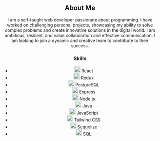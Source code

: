 <div align="center">
  <h2>About Me</h2>
  <p>I am a self-taught web developer passionate about programming. I have worked on challenging personal projects, showcasing my ability to solve complex problems and create innovative solutions in the digital world. I am ambitious, resilient, and value collaboration and effective communication. I am looking to join a dynamic and creative team to contribute to their success.</p>
  
  <h3>Skills</h3>
  <ul>
    <li>
      <img src="path/to/react-icon.png" alt="React" width="20px" height="20px" /> React
    </li>
    <li>
      <img src="path/to/redux-icon.png" alt="Redux" width="20px" height="20px" /> Redux
    </li>
    <li>
      <img src="path/to/postgresql-icon.png" alt="PostgreSQL" width="20px" height="20px" /> PostgreSQL
    </li>
    <li>
      <img src="path/to/express-icon.png" alt="Express" width="20px" height="20px" /> Express
    </li>
    <li>
      <img src="path/to/node-icon.png" alt="Node.js" width="20px" height="20px" /> Node.js
    </li>
    <li>
      <img src="path/to/java-icon.png" alt="Java" width="20px" height="20px" /> Java
    </li>
    <li>
      <img src="path/to/javascript-icon.png" alt="JavaScript" width="20px" height="20px" /> JavaScript
    </li>
    <li>
      <img src="path/to/tailwind-icon.png" alt="Tailwind CSS" width="20px" height="20px" /> Tailwind CSS
    </li>
    <li>
      <img src="path/to/sequelize-icon.png" alt="Sequelize" width="20px" height="20px" /> Sequelize
    </li>
    <li>
      <img src="path/to/sql-icon.png" alt="SQL" width="20px" height="20px" /> SQL
    </li>
  </ul>
</div>


<!--
**Jcooob/Jcooob** is a ✨ _special_ ✨ repository because its `README.md` (this file) appears on your GitHub profile.

Here are some ideas to get you started:

- 🔭 I’m currently working on ...
- 🌱 I’m currently learning ...
- 👯 I’m looking to collaborate on ...
- 🤔 I’m looking for help with ...
- 💬 Ask me about ...
- 📫 How to reach me: ...
- 😄 Pronouns: ...
- ⚡ Fun fact: ...
-->
